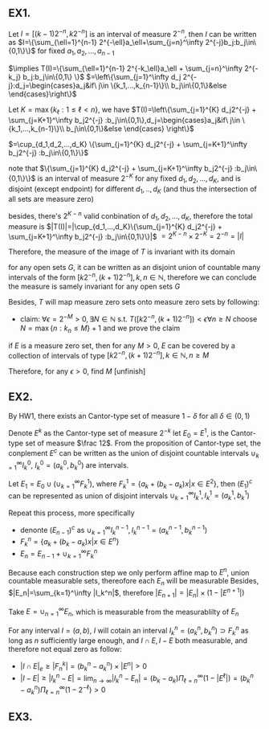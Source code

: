 ## EX1.
Let $I=[(k-1)2^{-n}, k2^{-n}]$ is an interval of measure $2^{-n}$, then $I$ can be written as 
$I=\{\sum_{\ell=1}^{n-1} 2^{-\ell}a_\ell+\sum_{j=n}^\infty 2^{-j}b_j:b_j\in\{0,1\}\}$ for fixed $a_1,a_2,...,a_{n-1}$

$\implies T(I)=\{\sum_{\ell=1}^{n-1} 2^{-k_\ell}a_\ell + \sum_{j=n}^\infty 2^{-k_j} b_j:b_j\in\{0,1\} \}$
$=\left\{\sum_{j=1}^\infty d_j 2^{-j}:d_j=\begin{cases}a_j&if\ j\in \{k_1,...,k_{n-1}\}\\
b_j\in\{0,1\}&else
\end{cases}\right\}$

Let $K=\max\{k_\ell:1\le \ell < n\}$, we have
$T(I)=\left\{\sum_{j=1}^{K} d_j2^{-j} + \sum_{j=K+1}^\infty b_j2^{-j} :b_j\in\{0,1\},d_j=\begin{cases}a_j&if\ j\in \{k_1,...,k_{n-1}\}\\
b_j\in\{0,1\}&else
\end{cases} \right\}$

$=\cup_{d_1,d_2,...,d_K} \{\sum_{j=1}^{K} d_j2^{-j} + \sum_{j=K+1}^\infty b_j2^{-j} :b_j\in\{0,1\}\}$

note that $\{\sum_{j=1}^{K} d_j2^{-j} + \sum_{j=K+1}^\infty b_j2^{-j} :b_j\in\{0,1\}\}$ is an interval of measure $2^{-K}$ for any fixed $d_1,d_2,...,d_K$, and is disjoint (except endpoint) for different $d_1,..,d_K$ (and thus the intersection of all sets are measure zero)

besides, there's $2^{K-n}$ valid conbination of $d_1,d_2,...,d_K$, therefore the total measure is
$|T(I)|=|\cup_{d_1,...,d_K}\{\sum_{j=1}^{K} d_j2^{-j} + \sum_{j=K+1}^\infty b_j2^{-j} :b_j\in\{0,1\}\}|$
$=2^{K-n}\times 2^{-K}=2^{-n}=|I|$

Therefore, the measure of the image of $T$ is invariant with its domain

for any open sets $G$, it can be written as an disjoint union of countable many intervals of the form $[k2^{-n}, (k+1)2^{-n}],k,n\in\mathbb N$, therefore we can conclude the measure is samely invariant for any open sets $G$

Besides, $T$ will map measure zero sets onto measure zero sets by following:
- claim: $\forall \epsilon=2^{-M}>0,\exists N\in\mathbb N$ s.t. $T([k2^{-n},(k+1)2^{-n}])<\epsilon\forall n\ge N$
choose $N=\max\{n:k_n\le M\}+1$ and we prove the claim

if $E$ is a measure zero set, then for any $M>0$, $E$ can be covered by a collection of intervals of type $[k2^{-n},(k+1)2^{-n}],k\in\mathbb N,n\ge M$

Therefore, for any $\epsilon>0$, find $M$
[unfinish]

## EX2.
By HW1, there exists an Cantor-type set of measure $1-\delta$ for all $\delta\in(0,1)$


Denote $E^k$ as the Cantor-type set of measure $2^{-k}$
let $E_0=E^1$, is the Cantor-type set of measure $\frac 12$.
From the proposition of Cantor-type set, the conplement $E^c$ can be written as the union of disjoint countable intervals $\cup_{k=1}^\infty I^0_k$, $I^0_k=(a^0_k,b^0_k)$ are intervals.

Let $E_1=E_0\cup(\cup_{k=1}^\infty F^1_k)$, where $F^1_k=\{a_k+(b_k-a_k)x|x\in E^2\}$, then $(E_1)^c$ can be represented as union of disjoint intervals $\cup_{k=1}^\infty I_k^{1},I_k^1=(a_k^1,b_k^1)$

Repeat this process, more specifically
- denonte $(E_{n-1})^c$ as $\cup_{k=1}^\infty I_k^{n-1},I_{k}^{n-1}=(a^{n-1}_k,b_k^{n-1})$
- $F^n_k=\{a_k+(b_k-a_k)x|x\in E^n\}$
- $E_n=E_{n-1}+\cup_{k=1}^\infty F_k^n$

Because each construction step we only perform affine map to $E^n$, union countable measurable sets, thereofore each $E_n$ will be measurable
Besides, $|E_n|=\sum_{k=1}^\infty |I_k^n|$, therefore $|E_{n+1}|=|E_n|\times (1-|E^{n+1}|)$

Take $E=\cup_{n=1}^\infty E_n$, which is measurable from the measurablilty of $E_n$

For any interval $I=(a,b)$, $I$ will cotain an interval $I^n_k=(a^n_k,b^n_k)\supset F^n_k$ as long as $n$ sufficiently large enough, and $I\cap E,I-E$ both measurable, and therefore not equal zero as follow:

- $|I\cap E|_e \ge |F_n^k|=(b^n_k-a^n_k)\times |E^n|>0$
- $|I-E|\ge|I^n_k-E| = \lim_{n\to\infty} |I_k^n-E_n|=(b_k-a_k)\Pi_{\ell=n}^\infty(1-|E^\ell|)=(b^n_k-a^n_k)\Pi_{\ell=n}^\infty (1-2^{-\ell})>0$

## EX3.
